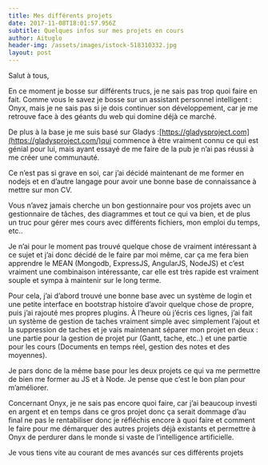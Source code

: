 ```yaml
---
title: Mes différents projets
date: 2017-11-08T18:01:57.956Z
subtitle: Quelques infos sur mes projets en cours
author: Aituglo
header-img: /assets/images/istock-518310332.jpg
layout: post
---
```

Salut à tous,

En ce moment je bosse sur différents trucs, je ne sais pas trop quoi faire en fait. Comme vous le savez je bosse sur un assistant personnel intelligent : Onyx, mais je ne sais pas si je dois continuer son développement, car je me retrouve face à des géants du web qui domine déjà ce marché.

De plus à la base je me suis basé sur Gladys :[https://gladysproject.com](https://gladysproject.com/)qui commence à être vraiment connu ce qui est génial pour lui, mais ayant essayé de me faire de la pub je n’ai pas réussi à me créer une communauté.

Ce n’est pas si grave en soi, car j’ai décidé maintenant de me former en nodejs et en d’autre langage pour avoir une bonne base de connaissance à mettre sur mon CV.

Vous n’avez jamais cherche un bon gestionnaire pour vos projets avec un gestionnaire de tâches, des diagrammes et tout ce qui va bien, et de plus un truc pour gérer mes cours avec différents fichiers, mon emploi du temps, etc..

Je n’ai pour le moment pas trouvé quelque chose de vraiment intéressant à ce sujet et j’ai donc décidé de le faire par moi même, car ça me fera bien apprendre le MEAN (Mongodb, ExpressJS, AngularJS, NodeJS) et c’est vraiment une combinaison intéressante, car elle est très rapide est vraiment souple et sympa à maintenir sur le long terme.

Pour cela, j’ai d’abord trouvé une bonne base avec un système de login et une petite interface en bootstrap histoire d’avoir quelque chose de propre, puis j’ai rajouté mes propres plugins. À l’heure où j’écris ces lignes, j’ai fait un système de gestion de taches vraiment simple avec simplement l’ajout et la suppression de taches et je vais maintenant séparer mon projet en deux : une partie pour la gestion de projet pur (Gantt, tache, etc..) et une partie pour les cours (Documents en temps réel, gestion des notes et des moyennes).

Je pars donc de la même base pour les deux projets ce qui va me permettre de bien me former au JS et à Node. Je pense que c’est le bon plan pour m’améliorer.

Concernant Onyx, je ne sais pas encore quoi faire, car j’ai beaucoup investi en argent et en temps dans ce gros projet donc ça serait dommage d’au final ne pas le rentabiliser donc je réfléchis encore à quoi faire et comment le faire pour me démarquer des autres projets déjà existants et permettre à Onyx de perdurer dans le monde si vaste de l’intelligence artificielle.

Je vous tiens vite au courant de mes avancés sur ces différents projets
